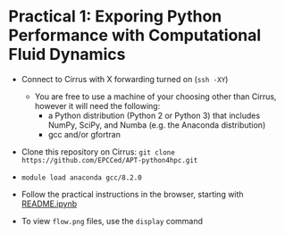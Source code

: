 # Practical 1: Exporing Python Performance with Computational Fluid Dynamics

- Connect to Cirrus with X forwarding turned on (`ssh -XY`)
    - You are free to use a machine of your choosing other than Cirrus, however it will need the following:
        - a Python distribution (Python 2 or Python 3) that includes NumPy, SciPy, and Numba (e.g. the Anaconda distribution)
        - gcc and/or gfortran

- Clone this repository on Cirrus: `git clone https://github.com/EPCCed/APT-python4hpc.git`
- `module load anaconda gcc/8.2.0`
- Follow the practical instructions in the browser, starting with [README.ipynb](https://github.com/EPCCed/APT-python4hpc/blob/master/exercises/01-cfd/README.ipynb)
- To view `flow.png` files, use the `display` command

